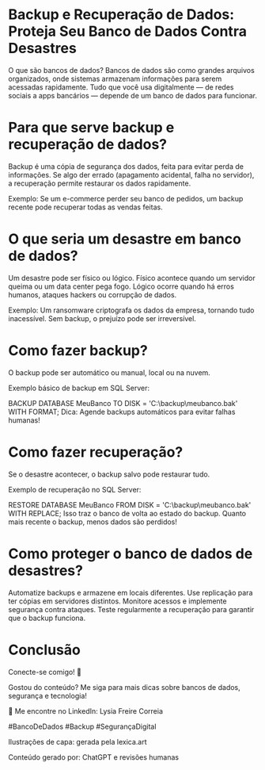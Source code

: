 # Backup e Recuperação de Dados: Proteja Seu Banco de Dados Contra Desastres
O que são bancos de dados?
Bancos de dados são como grandes arquivos organizados, onde sistemas armazenam informações para serem acessadas rapidamente. Tudo que você usa digitalmente — de redes sociais a apps bancários — depende de um banco de dados para funcionar.

# Para que serve backup e recuperação de dados?
Backup é uma cópia de segurança dos dados, feita para evitar perda de informações. Se algo der errado (apagamento acidental, falha no servidor), a recuperação permite restaurar os dados rapidamente.

Exemplo: Se um e-commerce perder seu banco de pedidos, um backup recente pode recuperar todas as vendas feitas.

# O que seria um desastre em banco de dados?
Um desastre pode ser físico ou lógico. Físico acontece quando um servidor queima ou um data center pega fogo. Lógico ocorre quando há erros humanos, ataques hackers ou corrupção de dados.

Exemplo: Um ransomware criptografa os dados da empresa, tornando tudo inacessível. Sem backup, o prejuízo pode ser irreversível.

# Como fazer backup?
O backup pode ser automático ou manual, local ou na nuvem.

Exemplo básico de backup em SQL Server:

BACKUP DATABASE MeuBanco
TO DISK = 'C:\backup\meubanco.bak'
WITH FORMAT;
Dica: Agende backups automáticos para evitar falhas humanas!

# Como fazer recuperação?
Se o desastre acontecer, o backup salvo pode restaurar tudo.

Exemplo de recuperação no SQL Server:

RESTORE DATABASE MeuBanco
FROM DISK = 'C:\backup\meubanco.bak'
WITH REPLACE;
Isso traz o banco de volta ao estado do backup. Quanto mais recente o backup, menos dados são perdidos!

# Como proteger o banco de dados de desastres?
Automatize backups e armazene em locais diferentes.
Use replicação para ter cópias em servidores distintos.
Monitore acessos e implemente segurança contra ataques.
Teste regularmente a recuperação para garantir que o backup funciona.

# Conclusão
Conecte-se comigo! 🚀

Gostou do conteúdo? Me siga para mais dicas sobre bancos de dados, segurança e tecnologia!

🔗 Me encontre no LinkedIn: Lysia Freire Correia

#BancoDeDados #Backup #SegurançaDigital

Ilustrações de capa: gerada pela lexica.art

Conteúdo gerado por: ChatGPT e revisões humanas